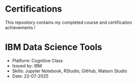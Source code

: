 # Certifications
This repository contains my completed course and certification achievements.!

# IBM Data Science Tools

- Platform: Cognitive Class
- Issued by: IBM
- Skills: Jupyter Notebook, RStudio, GitHub, Watson Studio
- Date: 22-07-2025
